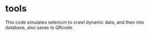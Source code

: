 # tools
This code simulates selenium to crawl dynamic data, and then into database, also saves to QRcode.
